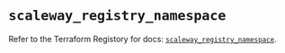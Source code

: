 # `scaleway_registry_namespace`

Refer to the Terraform Registory for docs: [`scaleway_registry_namespace`](https://registry.terraform.io/providers/scaleway/scaleway/2.28.0/docs/resources/registry_namespace).
